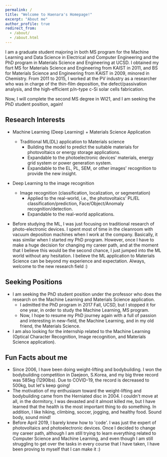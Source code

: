 ```yaml
---
permalink: /
title: "Welcome to Haenara's Homepage!"
excerpt: "About me"
author_profile: true
redirect_from: 
  - /about/
  - /about.html
---
```


I am a graduate student majoring in both MS program for the Machine Learning and Data Science in Electrical and Computer Engineering and the PhD program in Materials Science and Engineering at UCSD. I obtained my fisrt MS for Materials Science and Engineering from KAIST in 2011, and BS for Materials Science and Engineering from KAIST in 2009, minored in Chemistry. From 2011 to 2015, I worked at the PV industry as a researcher who was in charge of the thin-film deposition, the defect/passivation analysis, and the high-efficient p/n-type c-Si solar cells fabrication.

Now, I will complete the second MS degree in WI21, and I am seeking the PhD student position, again!

Research Interests
------
* Machine Learning (Deep Learning) + Materials Science Application
  * Traditional ML(DL) application to Materials science
    * Building the model to predict the suitable materials for photovoltaics or energy storage applications. 
    * Expandable to the photoelectronic devices' materials, energy grid system or power generation system.
    * Expandable to the EL, PL, SEM, or other images' recognition to provide the new insight.
* Deep Learning to the image recognition
  * Image recognition (classification, localization, or segmentation)
    * Applied to the real-world, i.e., the photovoltaics' PL/EL classification/prediction, Face/Object/Anomaly recognition/detection.
    * Expandable to the real-world applications.

* Before studying the ML, I was just focusing on traditional research of photo-electronic devices. I spent most of time in the cleanroom with vacuum deposition machines when I work at the company. Basically, it was similar when I started my PhD program. However, once I have to make a huge decision for changing my career path, and at the moment that I believe this would be the second chance, I just jumped into the ML world without any hesitation. I believe the ML application to Materials Science can be beyond my experience and expectation. Always, welcome to the new research field :)

Seeking Positions
------
* I am seeking the PhD student position under the professor who does the research on the Machine Learning and Materials Science application.
  * I admitted the PhD program in 2017 Fall, UCSD, but I stopped it for one year, in order to study the Machine Learning, MS program. 
  * Now, I hope to resume my PhD journey again with a full of passion and interesting in new-field, the Machine Learning, and in my old friend, the Materials Science.
* I am also looking for the internship related to the Machine Learning (Optical Character Recognition, Image recognition, and Materials Science application). 

Fun Facts about me
------
* Since 2006, I have been doing weight-lifting and bodybuilding. I won the bodybuilding competition in Daejeon, S.Korea, and my big three record was 585kg (1290lbs). Due to COVID-19, the record is decreased to 500kg, but let's keep going!
* The motivation of my enthusiasm toward the weight-lifting and bodybuilding came from the Herniated disc in 2004. I couldn't move at all, in the dormitory, I was devasted and it almost killed me, but I have learned that the health is the most important thing to do something. In addition, I like hiking, climbing, soccer, jogging, and healthy food. Sound body, sound mind!
* Before April 2019, I barely knew how to 'code'. I was just the expert of photovoltaics and photoelectronic devices. Once I decided to change my career path, although I am still trying to learn everything related to Computer Science and Machine Learning, and even though I am still struggling to get over the tasks in every course that I have taken, I have been proving to myself that I can make it :) 
